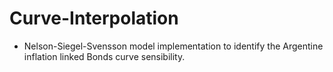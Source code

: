 # Curve-Interpolation
- Nelson-Siegel-Svensson model implementation to identify the Argentine inflation linked Bonds curve sensibility.

